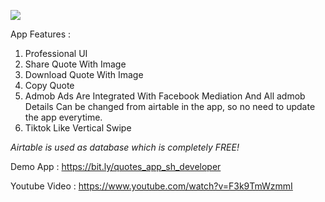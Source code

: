 <img src="https://star-hero-app-media.sgp1.cdn.digitaloceanspaces.com/images/Android Studio App.png"></img>

App Features :

1. Professional UI
2. Share Quote With Image
3. Download Quote With Image
4. Copy Quote
5. Admob Ads Are Integrated With Facebook Mediation And All admob Details Can be changed from airtable in the app, so no need to update the app everytime.
6. Tiktok Like Vertical Swipe


*Airtable is used as database which is completely FREE!*


Demo App : https://bit.ly/quotes_app_sh_developer

Youtube Video : https://www.youtube.com/watch?v=F3k9TmWzmmI
